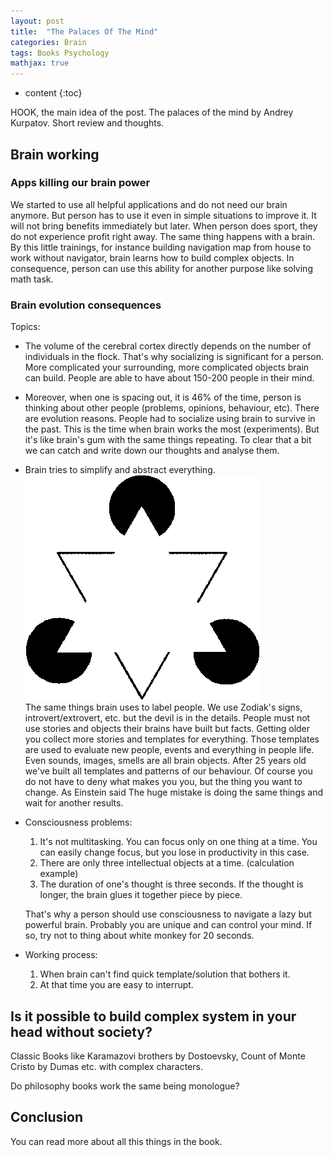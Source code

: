 ```yaml
---
layout: post
title:  "The Palaces Of The Mind"
categories: Brain
tags: Books Psychology
mathjax: true
---
```


* content 
{:toc}

HOOK, the main idea of the post. 
The palaces of the mind by Andrey Kurpatov. Short review and thoughts.




## Brain working

### Apps killing our brain power
We started to use all helpful applications and do not need our brain anymore.
But person has to use it even in simple situations to improve it. It will not bring 
benefits immediately but later. When person does sport, they do not experience profit right away.
The same thing happens with a brain. By this little trainings, for instance building 
navigation map from house to work without navigator, brain learns how to build complex objects.
In consequence, person can use this ability for another purpose like solving math task.

### Brain evolution consequences 
Topics:
- The volume of the cerebral cortex directly depends on the number of individuals in the flock.
  That's why socializing is significant for a person.
  More complicated your surrounding, more complicated objects brain can build.
  People are able to have about 150-200 people in their mind.
- Moreover, when one is spacing out, it is 46% of the time, person is thinking about other people 
  (problems, opinions, behaviour, etc).
  There are evolution reasons. People had to socialize using brain to survive in the past.
  This is the time when brain works the most (experiments). 
  But it's like brain's gum with the same things repeating.
  To clear that a bit we can catch and write down our thoughts and analyse them.
- Brain tries to simplify and abstract everything.
![kanizsa's Triangle](/assets/images/todos/the-kanizsa-triangle.png)  
  The same things brain uses to label people.
  We use Zodiak's signs, introvert/extrovert, etc. but the devil is in the details.
  People must not use stories and objects their brains have built but facts. Getting older you
  collect more stories and templates for everything. Those templates are used to evaluate new people, 
  events and everything in people life. Even sounds, images, smells are all brain objects.
  After 25 years old we've built all templates and patterns of our behaviour.
  Of course you do not have to deny what makes you you, but the thing you want to change.
  As Einstein said The huge mistake is doing the same things and wait for another results.
- Consciousness problems:
  1) It's not multitasking. You can focus only on one thing at a time. You can easily change focus,
     but you lose in productivity in this case.
  2) There are only three intellectual objects at a time. (calculation example)
  3) The duration of one's thought is three seconds. If the thought is longer,
     the brain glues it together piece by piece.
     
  That's why a person should use consciousness to navigate a lazy but powerful brain.
  Probably you are unique and can control your mind. If so, try not to thing about white monkey for
  20 seconds.
- Working process:
  1) When brain can't find quick template/solution that bothers it.
  2) At that time you are easy to interrupt.
  
## Is it possible to build complex system in your head without society?
Classic Books like Karamazovi brothers by Dostoevsky, Count of Monte Cristo by Dumas etc. 
with complex characters.

Do philosophy books work the same being monologue? 

## Conclusion
You can read more about all this things in the book.
